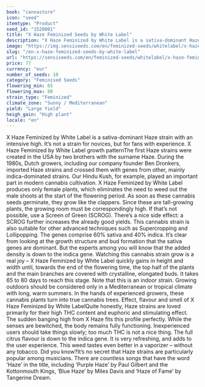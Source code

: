 ```yaml
---
book: "cannastore"
icon: "seed"
itemtype: "Product"
seed_id: "1520001"
title: "X Haze Feminized Seeds by White Label"
description: "X Haze Feminized by White Label is a sativa-dominant Haze strain with an intensive high. It’s not a strain for novices, but for fans with experience!"
image: "https://img.sensiseeds.com/en/feminized-seeds/whitelabel/x-haze-feminised-image.png"
slug: "/en-x-haze-feminized-seeds-by-white-label"
url: "https://sensiseeds.com/en/feminized-seeds/whitelabel/x-haze-feminised?a_aid=cannastore"
price: 77
currency: "eur"
number_of_seeds: 10
category: "Feminised Seeds"
flowering_min: 65
flowering_max: 80
strain_type: "Feminized"
climate_zone: "Sunny / Mediterranean"
yield: "Large Yield"
heigh_gain: "High plant"
locale: "en"
---
```

X Haze Feminized by White Label is a sativa-dominant Haze strain with an intensive high. It’s not a strain for novices, but for fans with experience. X Haze Feminized by White Label growth patternThe first Haze strains were created in the USA by two brothers with the surname Haze. During the 1980s, Dutch growers, including our company founder Ben Dronkers, imported Haze strains and crossed them with genes from other, mainly indica-dominated strains. Our Hindu Kush, for example, played an important part in modern cannabis cultivation. X Haze Feminized by White Label produces only female plants, which eliminates the need to weed out the male shoots at the start of the flowering period. As soon as these cannabis seeds germinate, they grow like the clappers. Since these are tall-growing plants, the growing room must be correspondingly high. If that’s not possible, use a Screen of Green (SCROG). There’s a nice side effect: a SCROG further increases the already good yields. This cannabis strain is also suitable for other advanced techniques such as Supercropping and Lollipopping. The genes comprise 60% sativa and 40% indica. It’s clear from looking at the growth structure and bud formation that the sativa genes are dominant. But the experts among you will know that the added density is down to the indica gene. Watching this cannabis strain grow is a real joy – X Haze Feminized by White Label quickly gains in height and width until, towards the end of the flowering time, the top half of the plants and the main branches are covered with crystalline, elongated buds. It takes 65 to 80 days to reach this stage. Note that this is an indoor strain. Growing outdoors should be considered only in a Mediterranean or tropical climate with long, warm summers. In the hands of experienced growers, these cannabis plants turn into true cannabis trees. Effect, flavour and smell of X Haze Feminized by White LabelQuite honestly, Haze strains are loved primarily for their high THC content and euphoric and stimulating effect. The sudden banging high from X Haze fits this profile perfectly. While the senses are bewitched, the body remains fully functioning. Inexperienced users should take things slowly; too much THC is not a nice thing. The full citrus flavour is down to the indica gene. It is very refreshing, and adds to the user experience. This weed tastes even better in a vaporizer – without any tobacco. Did you know?It’s no secret that Haze strains are particularly popular among musicians. There are countless songs that have the word ‘Haze’ in the title, including ‘Purple Haze’ by Paul Gilbert and the Kottonmouth Kings, ‘Blue Haze’ by Miles Davis and ‘Haze of Fame’ by Tangerine Dream.
